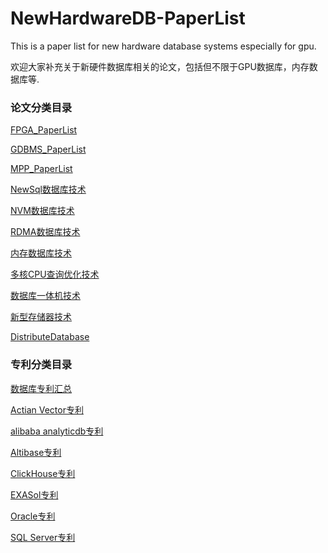 # NewHardwareDB-PaperList
This is a paper list for new hardware database systems especially for gpu.

欢迎大家补充关于新硬件数据库相关的论文，包括但不限于GPU数据库，内存数据库等.

### 论文分类目录

[FPGA_PaperList][fpga]

[GDBMS_PaperList][gdbms]

[MPP_PaperList][mpp&distribute]

[NewSql数据库技术][newsql]

[NVM数据库技术][nvm]

[RDMA数据库技术][rdma]

[内存数据库技术][inMem]

[多核CPU查询优化技术][multCpu]

[数据库一体机技术][allInOne]

[新型存储器技术][newStorage]

[DistributeDatabase][distribute]

[distribute]:https://github.com/CSLiuPeng/NewHardware_DBMS_PaperList/blob/master/Paper/DistributeDatabase.md
[fpga]:https://github.com/CSLiuPeng/NewHardware_DBMS_PaperList/blob/master/Paper/FPGA_PaperList.md
[gdbms]:https://github.com/CSLiuPeng/NewHardware_DBMS_PaperList/blob/master/Paper/GDBMS_PaperList.md
[mpp&distribute]:https://github.com/CSLiuPeng/NewHardware_DBMS_PaperList/blob/master/Paper/MPP_PaperList.md
[newsql]:https://github.com/CSLiuPeng/NewHardware_DBMS_PaperList/blob/master/Paper/NewSQL%E6%95%B0%E6%8D%AE%E5%BA%93%E6%8A%80%E6%9C%AF.md
[nvm]:https://github.com/CSLiuPeng/NewHardware_DBMS_PaperList/blob/master/Paper/NVM%E6%95%B0%E6%8D%AE%E5%BA%93%E6%8A%80%E6%9C%AF.md
[rdma]:https://github.com/CSLiuPeng/NewHardware_DBMS_PaperList/blob/master/Paper/RDMA%E7%9B%B8%E5%85%B3%E6%95%B0%E6%8D%AE%E5%BA%93%E4%BC%98%E5%8C%96%E6%8A%80%E6%9C%AF.md
[inMem]:https://github.com/CSLiuPeng/NewHardware_DBMS_PaperList/blob/master/Paper/%E5%86%85%E5%AD%98%E6%95%B0%E6%8D%AE%E5%BA%93%E6%8A%80%E6%9C%AF.md
[multCpu]:https://github.com/CSLiuPeng/NewHardware_DBMS_PaperList/blob/master/Paper/%E5%A4%9A%E6%A0%B8CPU%E6%9F%A5%E8%AF%A2%E4%BC%98%E5%8C%96%E6%8A%80%E6%9C%AF.md
[allInOne]:https://github.com/CSLiuPeng/NewHardware_DBMS_PaperList/blob/master/Paper/%E6%95%B0%E6%8D%AE%E5%BA%93%E4%B8%80%E4%BD%93%E6%9C%BA%E6%8A%80%E6%9C%AF.md
[newStorage]:https://github.com/CSLiuPeng/NewHardware_DBMS_PaperList/blob/master/Paper/%E6%96%B0%E5%9E%8B%E5%AD%98%E5%82%A8%E5%99%A8%E6%8A%80%E6%9C%AF.md


### 专利分类目录

[数据库专利汇总][dbpat]

[Actian Vector专利][actVec]

[alibaba analyticdb专利][alibaba]

[Altibase专利][alt]

[ClickHouse专利][clickhouse]

[EXASol专利][exasol]

[Oracle专利][oracle]

[SQL Server专利][sqlserver]


[dbpat]:https://github.com/CSLiuPeng/NewHardware_DBMS_PaperList/blob/master/Patent/%E6%95%B0%E6%8D%AE%E5%BA%93%E4%B8%93%E5%88%A9%E6%B1%87%E6%80%BB%EF%BC%88%E6%8C%89%E6%8A%80%E6%9C%AF%E5%88%86%E7%B1%BB%EF%BC%89.md
[actVec]:https://github.com/CSLiuPeng/NewHardware_DBMS_PaperList/blob/master/Patent/Actian%20Vector%E4%B8%93%E5%88%A9.md
[alibaba]:https://github.com/CSLiuPeng/NewHardware_DBMS_PaperList/blob/master/Patent/alibaba%20analyticdb%E4%B8%93%E5%88%A9.md
[alt]:https://github.com/CSLiuPeng/NewHardware_DBMS_PaperList/blob/master/Patent/Altibase%E4%B8%93%E5%88%A9.md
[clickhouse]:https://github.com/CSLiuPeng/NewHardware_DBMS_PaperList/blob/master/Patent/ClickHouse%20%E5%8D%8E%E4%B8%BA%E4%B8%93%E5%88%A9.md
[exasol]:https://github.com/CSLiuPeng/NewHardware_DBMS_PaperList/blob/master/Patent/EXASol%20%E4%B8%93%E5%88%A9.md
[oracle]:https://github.com/CSLiuPeng/NewHardware_DBMS_PaperList/blob/master/Patent/Oracle%20%E4%B8%93%E5%88%A9.md
[sqlserver]:https://github.com/CSLiuPeng/NewHardware_DBMS_PaperList/blob/master/Patent/SQL%20Server%E4%B8%93%E5%88%A9.md
